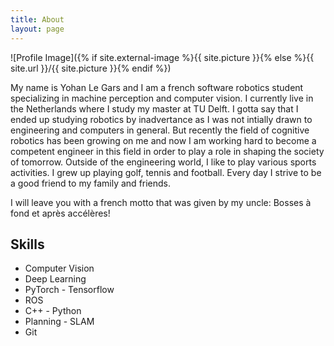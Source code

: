 ```yaml
---
title: About
layout: page
---
```

![Profile Image]({% if site.external-image %}{{ site.picture }}{% else %}{{ site.url }}/{{ site.picture }}{% endif %})

<p>My name is Yohan Le Gars and I am a french software robotics student specializing in machine perception and computer vision. I currently live in the Netherlands where I study my master at TU Delft. I gotta say that I ended up studying robotics by inadvertance as I was not intially drawn to engineering and computers in general. But recently the field of cognitive robotics has been growing on me and now I am working hard
to become a competent engineer in this field in order to play a role in shaping the society of tomorrow. Outside of the engineering world, I like to play various sports activities. I grew up playing golf, tennis and football. Every day I strive to be a good friend to my family and friends.</p>

<p>I will leave you with a french motto that was given by my uncle: Bosses à fond et après accélères!</p>

<h2>Skills</h2>

<ul class="skill-list">
	<li>Computer Vision</li>
	<li>Deep Learning</li>
	<li>PyTorch - Tensorflow</li>
	<li>ROS</li>
	<li>C++ - Python</li>
	<li>Planning - SLAM</li>
	<li>Git</li>
	
</ul>

<!-- <h2>Projects</h2> -->

<!-- <ul>
	<li><a href="https://github.com/yohanlegars/RRT_RRT-star_mobilerobot_pygame">mobilerobot_pygame</a></li>
	<li><a href="https://github.com/yohanlegars/Hand-Commands">Hand commands vision project</a></li>
	
</ul> -->
